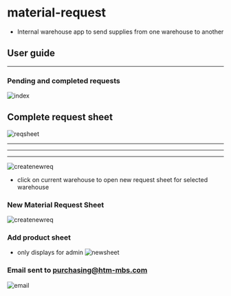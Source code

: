 # material-request
  - Internal warehouse app to send supplies from one warehouse to another
  
 ## User guide
------------------------------------------------------------------------------------------------------------------- 


### Pending and completed requests

![index](https://user-images.githubusercontent.com/52306328/146400939-c3b61b87-7980-4eed-8899-17676bb7fe99.png)

## Complete request sheet

![reqsheet](https://user-images.githubusercontent.com/52306328/146403205-0e7db515-38d7-4f24-928d-2f3238ee3289.png)


----------------------------------------------------------------------------------------------------------------------

----------------------------------------------------------------------------------------------------------------------

----------------------------------------------------------------------------------------------------------------------

![createnewreq](https://user-images.githubusercontent.com/52306328/146395521-e817c846-48a1-46f9-93e3-b55becd8a2ef.png)

- click on current warehouse to open new request sheet for selected warehouse



### New Material Request Sheet

![createnewreq](https://user-images.githubusercontent.com/52306328/146398075-dae15f8a-def3-4b9d-9fe9-635c242ed0f9.png)


### Add product sheet
 - only displays for admin 
![newsheet](https://user-images.githubusercontent.com/52306328/146397539-49676669-8388-414a-97cd-7fac93a7ca7b.png)

### Email sent to purchasing@htm-mbs.com

![email](https://user-images.githubusercontent.com/52306328/146403571-6b277652-e76f-4507-822f-c0366241a588.png)
